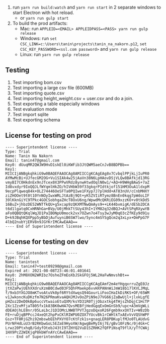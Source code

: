 1. run `yarn run build:watch` and `yarn run start` in 2 separate windows to start Electron with hot reload.
   - or `yarn run gulp start`
2. To build the prod artifacts:
   - Mac: run `APPLEID=<EMAIL> APPLEIDPASS=<PASS> yarn run gulp release`
   - Windows: run `set CSC_LINK=c:\Users\tanin\projects\tanin_na_nakorn.p12`, `set CSC_KEY_PASSWORD=<ssl.com password>` and `yarn run gulp release`
   - Linux: run `yarn run gulp release`

Testing
--------

1. Test importing bom.csv
2. Test importing a large csv file (600MB)
3. Test importing quote.csv
4. Test importing height_weight.csv + user.csv and do a join.
5. Test exporting a table especially windows
6. Test evaluation mode
7. Test import sqlite
8. Test exporting schema

License for testing on prod
----------------------------

```
---- Superintendent license ----
Type: Trial
Name: Tanin Na Nakorn
Email: tanin47@gmail.com
Key0: dUuqMR2QWJW9HvD1skEl0iKWFib3JtQWM5aeCnJvB8BDPBb==
Key1:
MIICIjANBgkqhkiG9w0BAQEFAAOCAg8AMIICCgKCAgEAg8v7CvbqlPPjkLjIuPR0
AYMwMcBi+UJfecGM2OG+Vu1SIAk4w25jAaVn38N6LpHAovDSjVLQw8BAfkjd13RG
vmyBI7C0HkdnEx9nJTcex0X3PPwVRdz8ynwHtwdOqlN0w1/+AQ+H9WHgBAwS+7aZ
Id8vxdyr9IoQQJLfWYqmlHkZO/hIVHbW39f33gkqrPIdtkjof151HM3OuA1ldxpM
9ecpPlqweq84k+OLZ74446OeSFTa0PQIwe1FXyp7J7plHdd+AT83nUV/cCnbMHXY
ziZHOOet9t0t10YnNOyIwxWRLJtAzBj9Qt+yKSZVIiRTymz8BnEn0kqg7pWdoLIF
39lKknGiYC9TPkc4GOCSobhgaZHcT8OxU6ng/WpwdMcQKRiEG09xzzKO+v0tkDd5
16BuZ+jhbzDE52WNTfkQU+g5xcap9zQKXMTNwQmAys9++LK44bvmigK/dESb2DCA
t6d1lgatq0CxHRNhGa+BVp/U0jMhkTtSUy43hI+1YM82q32dBQJ+AVtSPqRXywYB
aFo0QBQtQKqlWqJD1PaIBONpU0mock2vx7OZwn7o4Tsy3wJyM0qO3cZfKEy9d91u
D+k9JBqhKQXPpp5yBbDjAufuyniB6SW7lwo/5ync4mSYSgQcm2q3xLyx+DmPpG7F
4lbQ2nubYjERV8n9JGYKrIMCAwEAAQ==
---- End of Superintendent license ----
```

License for testing on dev
---------------------------

```
---- Superintendent license ----
Type: Trial
Name: tanintest
Email: tanin47+test09290@gmail.com
Expired at: 2021-08-08T23:46:01.401641
Key0: 2hM8XON2WRIbz7OsheZFmEoXbJSkGFOj5WL2HaFwNmvshBt==
Key1:
MIICIjANBgkqhkiG9w0BAQEFAAOCAg8AMIICCgKCAgEAmf2m4eYHgqxrruZgE0Jz
jtXZaPwjUEhXXdruXzmB0Cdwd03F5QhFMaekp6vvHXPANnWiJmW18b17lKVLJMqL
f/9xb3YXGJO8mKTvoAtuVk0pf6RYtdXwqsQ94GourLiFooIHaIkDiRKS+OF/65WM
v1JwkoncKuDKzfm7N26PRmaKvaAQHJMJvOoZPiN9eJ7VG66jZaBwUjl+jlxkLgfE
pHZoz2DeD0kBp6uccVtwaioEtuQXM/ksYD31R0TjjObzxtkg4THjsZhDqjC1HcTP
2Xc1ZzxMfjaT805fx1k83BK0wHA7QvsMEBfjHedGgqExOmGnSb9/upc+A3mVgWLi
dDEAOjhLE8nr/05LaLbcJ1DIOMcLNWBTPVTJgzoDqxoR26Fgmb9xxOXTIv+W8zDb
FE+ruDjqBPPccJ4xeQt2hpPxCKlRIWPU0ZOX7YUcvBk1rCWHlkTxAEvVvVQShWPF
Gsz+TF0RjGZhi92mbswbEEhPXVYO7cKtFzk1s+gnaqLER8PBKuplfMJo0TLAUdvG
PUrNFHdLuU3rB2RKbwGoL5EZaE9HyoXW/AgwgBeMyI6j7E/gBv10FzNc/0j4Gk+C
Lrwz20PtxhqB/GdyfOtebJ43tI9TZHYQ2VuD1SZRHK2fQFPiNsqT9flX/yTfCWAj
1HX9PcZ2WIKjqP8kbWfnAYcCAwEAAQ==
---- End of Superintendent license ----
```
